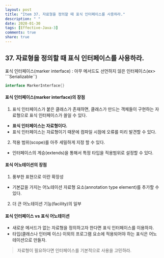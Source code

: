 ```yaml
---
layout: post
title: "Item 37. 자료형을 정의할 때 표식 인터페이스를 사용하라."
description: " "
date: 2020-01-30
tags: [Effective-Java-3]
comments: true
share: true
---
```


## 37. 자료형을 정의할 때 표식 인터페이스를 사용하라.

표식 인터페이스(marker interface) : 아무 메서드도 선언하지 않은 인터페이스(ex> ```Serializable``)
```java
interface MarkerInterface{}
```

#### 표식 인터페이스(marker interface)의 장점
1. 표식 인터페이스가 붙은 클래스가 존재하면, 클래스가 만드는 객체들이 구현하는 자료형으로 표식 인터페이스가 쓸일 수 있다. 
  - __표식 인터페이스는 자료형이다.__ 
  - 표식 인터페이스는 자료형이기 때문에 컴파일 시점에 오류를 미리 발견할 수 있다.
2. 적용 범위(scope)를 아주 세밀하게 지정 할 수 있다.
  - 인터페이스의 계승(extends)을 통해서 특정 타입을 적용범위로 설정할 수 있다.

#### 표식 어노테이션의 장점
1. 풍부한 표현으로 이란 확장성
  - 기본값을 가지는 어노테이션 자료형 요소(annotation type element)를 추가할 수 있다.
2. 더 큰 어노테이션 기능(facility)의 일부

#### 표식 인터페이스 vs 표식 어노테이션
- 새로운 메서드가 없는 자료형을 정의하고자 한다면 표식 인터페이스를 이용하자.
- 타입(클래스나 인터페
이스) 이외의 프로그램 요소에 적용되어야 하는 표식은 어노테이션으로 만들자.


> 자료형이 필요하다면 인터페이스를 기본적으로 사용을 고민하라.